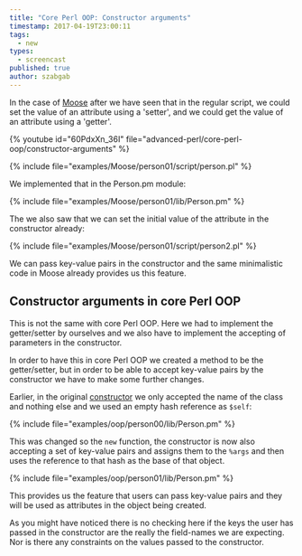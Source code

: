 ```yaml
---
title: "Core Perl OOP: Constructor arguments"
timestamp: 2017-04-19T23:00:11
tags:
  - new
types:
  - screencast
published: true
author: szabgab
---
```



In the case of [Moose](/moose) after we have seen that in the regular script, we could
set the value of an attribute using a 'setter', and we could get the value of an attribute using
a 'getter'.


{% youtube id="60PdxXn_36I" file="advanced-perl/core-perl-oop/constructor-arguments" %}


{% include file="examples/Moose/person01/script/person.pl" %}


We implemented that in the Person.pm module:

{% include file="examples/Moose/person01/lib/Person.pm" %}

The we also saw that we can set the initial value of the attribute in the constructor already:

{% include file="examples/Moose/person01/script/person2.pl" %}

We can pass key-value pairs in the constructor and the same minimalistic code in Moose already
provides us this feature.

## Constructor arguments in core Perl OOP

This is not the same with core Perl OOP. Here we had to implement the getter/setter by ourselves
and we also have to implement the accepting of parameters in the constructor.

In order to have this in core Perl OOP we created a method to be the getter/setter, but in order
to be able to accept key-value pairs by the constructor we have to make some further changes.

Earlier, in the original [constructor](/core-perl-oop-constructor) we only accepted the name of the class and nothing else
and we used an empty hash reference as `$self`:

{% include file="examples/oop/person00/lib/Person.pm" %}

This was changed so the `new` function, the constructor is now also accepting a set of key-value pairs and assigns them
to the `%args` and then uses the reference to that hash as the base of that object.

{% include file="examples/oop/person01/lib/Person.pm" %}

This provides us the feature that users can pass key-value pairs and they will be used as attributes
in the object being created.

As you might have noticed there is no checking here if the keys the user has passed in the constructor are the really the field-names
we are expecting. Nor is there any constraints on the values passed to the constructor.


